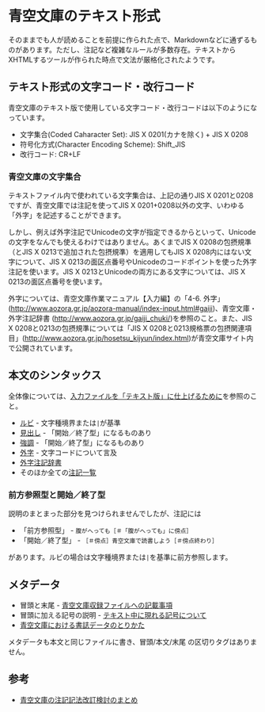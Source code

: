 # 青空文庫のテキスト形式

そのままでも人が読めることを前提に作られた点で、Markdownなどに通ずるものがあります。ただし、注記など複雑なルールが多数存在。テキストからXHTMLするツールが作られた時点で文法が厳格化されたようです。

## テキスト形式の文字コード・改行コード

青空文庫のテキスト版で使用している文字コード・改行コードは以下のようになっています。

* 文字集合(Coded Caharacter Set): JIS X 0201(カナを除く) + JIS X 0208
* 符号化方式(Character Encoding Scheme): Shift_JIS
* 改行コード: CR+LF

### 青空文庫の文字集合

テキストファイル内で使われている文字集合は、上記の通りJIS X 0201と0208ですが、青空文庫では注記を使ってJIS X 0201+0208以外の文字、いわゆる「外字」を記述することができます。

しかし、例えば外字注記でUnicodeの文字が指定できるからといって、Unicodeの文字をなんでも使えるわけではありません。あくまでJIS X 0208の包摂規準（とJIS X 0213で追加された包摂規準）を適用してもJIS X 0208内にはない文字について、JIS X 0213の面区点番号やUnicodeのコードポイントを使った外字注記を使います。JIS X 0213とUnicodeの両方にある文字については、JIS X 0213の面区点番号を使います。

外字については、青空文庫作業マニュアル【入力編】の「4-6. 外字」(http://www.aozora.gr.jp/aozora-manual/index-input.html#gaiji)、青空文庫・外字注記辞書 (http://www.aozora.gr.jp/gaiji_chuki/)を参照のこと。また、JIS X 0208と0213の包摂規準については「JIS X 0208と0213規格票の包摂関連項目」(http://www.aozora.gr.jp/hosetsu_kijyun/index.html)が青空文庫サイト内で公開されています。

## 本文のシンタックス

全体像については、[入力ファイルを「テキスト版」に仕上げるために](http://www.aozora.gr.jp/KOSAKU/textfile_checklist/index.html)を参照のこと。

- [ルビ](http://www.aozora.gr.jp/KOSAKU/MANUAL_2.html#ruby) - 文字種境界または`|`が基準
- [見出し](http://www.aozora.gr.jp/annotation/heading.html) - 「開始／終了型」になるものあり
- [強調](http://www.aozora.gr.jp/annotation/emphasis.html) - 「開始／終了型」になるものあり
- [外字](http://www.aozora.gr.jp/annotation/external_character.html) - 文字コードについて言及
- [外字注記辞書](http://www.aozora.gr.jp/gaiji_chuki/)
- そのほか全ての[注記一覧](http://www.aozora.gr.jp/annotation/index.html)

### 前方参照型と開始／終了型

説明のまとまった部分を見つけられませんでしたが、注記には

- 「前方参照型」 - `腹がへっても［＃「腹がへっても」に傍点］`
- 「開始／終了型」 - `［＃傍点］青空文庫で読書しよう［＃傍点終わり］`

があります。ルビの場合は文字種境界または`|`を基準に前方参照します。

## メタデータ

- 冒頭と末尾 - [青空文庫収録ファイルへの記載事項](http://www.aozora.gr.jp/guide/kisai.html)
- 冒頭に加える記号の説明 - [テキスト中に現れる記号について](http://www.aozora.gr.jp/KOSAKU/txt_chu_kigo.html)
- [青空文庫における書誌データのとりかた](http://www.aozora.gr.jp/metadata_collection/index.html)

メタデータも本文と同じファイルに書き、冒頭/本文/末尾 の区切りタグはありません。

## 参考

- [青空文庫の注記記法改訂検討のまとめ](http://togetter.com/li/61118)
